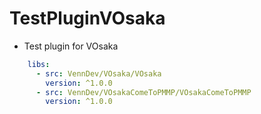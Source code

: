 # TestPluginVOsaka
- Test plugin for VOsaka

```yml
    libs:
      - src: VennDev/VOsaka/VOsaka
        version: ^1.0.0
      - src: VennDev/VOsakaComeToPMMP/VOsakaComeToPMMP
        version: ^1.0.0
```
